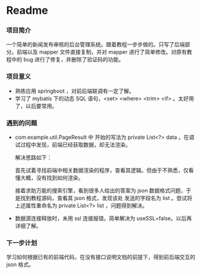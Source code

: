 # Readme

### 项目简介

一个简单的新闻发布审核的后台管理系统。跟着教程一步步做的。只写了后端部分。前端以及 mapper 文件直接复制，并对 mapper 进行了简单修改。对原有教程中的 bug 进行了修复，并删除了验证码的功能。

### 项目意义

* 熟练应用 springboot ，对前后端联调有一定了解。
* 学习了 mybatis 下的动态 SQL 语句，\<set\>  \<where\>  \<trim\>  \<if\> 。太好用了，以后要常用。

### 遇到的问题

* com.example.util.PageResult 中 开始的写法为 private List<?> data 。在调试过程中发现，前端已经获取数据，却无法渲染。

  解决思路如下：

  首先试着寻找前端中相关数据渲染的程序，查看其逻辑。但由于不熟悉，仅看懂大概，没有找到如何渲染。

  接着求助万能的搜索引擎，看到很多人给出的答案为 json 数据格式问题，于是找到教程源码，查看其 json 格式，发现该处 发送的字段名为 list 。尝试将上述属性重命名为 private List<?> list ，问题得到解决。

* 数据源连接释放时，未用 ssl 连接报错。简单解决为 useSSL=false。以后再详细了解。

### 下一步计划

学习如何根据已有的前端代码，在没有接口说明文档的前提下，得到前后端交互的 json 格式。



